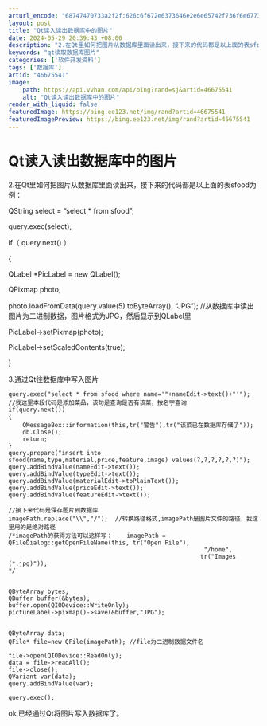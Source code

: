 ```yaml
---
arturl_encode: "68747470733a2f2f:626c6f672e6373646e2e6e65742f736f6e6773687531303037:2f61727469636c652f64657461696c732f3436363735353431"
layout: post
title: "Qt读入读出数据库中的图片"
date: 2024-05-29 20:39:43 +08:00
description: "2.在Qt里如何把图片从数据库里面读出来，接下来的代码都是以上面的表sfood为例：QString "
keywords: "qt读取数据库图片"
categories: ['软件开发资料']
tags: ['数据库']
artid: "46675541"
image:
    path: https://api.vvhan.com/api/bing?rand=sj&artid=46675541
    alt: "Qt读入读出数据库中的图片"
render_with_liquid: false
featuredImage: https://bing.ee123.net/img/rand?artid=46675541
featuredImagePreview: https://bing.ee123.net/img/rand?artid=46675541
---
```


# Qt读入读出数据库中的图片

2.在Qt里如何把图片从数据库里面读出来，接下来的代码都是以上面的表sfood为例：

QString select = “select * from sfood”;
  
query.exec(select);
  
if（ query.next() ）
  
{
  
QLabel *PicLabel = new QLabel();
  
QPixmap photo;
  
photo.loadFromData(query.value(5).toByteArray(), “JPG”); //从数据库中读出图片为二进制数据，图片格式为JPG，然后显示到QLabel里
  
PicLabel->setPixmap(photo);
  
PicLabel->setScaledContents(true);

}

3.通过Qt往数据库中写入图片

```
query.exec("select * from sfood where name='"+nameEdit->text()+"'");  //我这里本段代码是添加菜品，该句是查询是否有该菜，按名字查询
if(query.next())
{
    QMessageBox::information(this,tr("警告"),tr("该菜已在数据库存储了"));
    db.Close();
    return;
}
query.prepare("insert into sfood(name,type,material,price,feature,image) values(?,?,?,?,?,?)");
query.addBindValue(nameEdit->text());
query.addBindValue(typeEdit->text());
query.addBindValue(materialEdit->toPlainText());
query.addBindValue(priceEdit->text());
query.addBindValue(featureEdit->text());

//接下来代码是保存图片到数据库
imagePath.replace("\\","/");  //转换路径格式,imagePath是图片文件的路径，我这里用的是绝对路径
/*imagePath的获得方法可以这样写：    imagePath = QFileDialog::getOpenFileName(this, tr("Open File"),
                                                       "/home",
                                                      tr("Images (*.jpg)"));
*/


QByteArray bytes;
QBuffer buffer(&bytes);
buffer.open(QIODevice::WriteOnly);
pictureLabel->pixmap()->save(&buffer,"JPG");


QByteArray data;
QFile* file=new QFile(imagePath); //file为二进制数据文件名

file->open(QIODevice::ReadOnly);
data = file->readAll();
file->close();
QVariant var(data);
query.addBindValue(var);

query.exec();

```

ok,已经通过Qt将图片写入数据库了。
